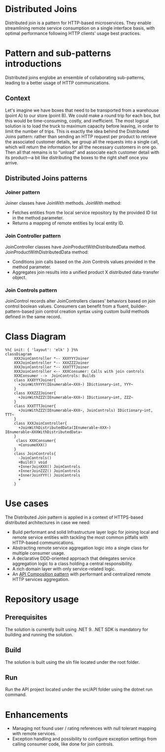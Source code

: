 # Distributed Joins

Distributed join is a pattern for HTTP-based microservices.
They enable streamlining remote service consumption on a single interface basis, with optimal performance following HTTP clients' usage best practices.

# Pattern and sub-patterns introductions

Distributed joins englobe an ensemble of collaborating sub-patterns, leading to a better usage of HTTP communications.

## Context

Let's imagine we have boxes that need to be transported from a warehouse (point A) to our store (point B). 
We could make a round trip for each box, but this would be time-consuming, costly, and inefficient.
The most logical solution is to load the truck to maximum capacity before leaving, in order to limit the number of trips.
This is exactly the idea behind the Distributed Joins pattern: rather than sending an HTTP request per product to retrieve the associated customer details, we group all the requests into a single call, which will return the information for all the necessary customers in one go. Then all that remains is to “unload” and associate each customer detail with its product—a bit like distributing the boxes to the right shelf once you arrive.

## Distributed Joins patterns

### Joiner pattern

Joiner classes have JoinWith methods.
JoinWith method: 
   - Fetches entities from the local service repository by the provided ID list in the method parameter.
   - Returns a mapping of remote entities by local entity ID.
     
### Join Controller pattern

JoinController classes have JoinProductWithDistributedData method.
JoinProductWithDistributedData method:
  - Conditions join calls based on the Join Controls values provided in the method parameter.
  - Aggregates join results into a unified product X distributed data-transfer object.

### Join Controls pattern

JoinControl records alter JoinControllers classes' behaviors based on join control boolean values.
Consumers can benefit from a fluent, builder-pattern-based join control creation syntax using custom build methods defined in the same record.

# Class Diagram

```mermaid
%%{ init: { 'layout': 'elk' } }%%
classDiagram
    XXXJoinController *-- XXXYYYJoiner
    XXXJoinController *-- XXXZZZJoiner
    XXXJoinController *-- XXXTTTJoiner
    XXXJoinController <-- XXXConsumer: Calls with join controls
    XXXConsumer -->  JoinControls: Builds
    class XXXYYYJoiner{
      +JoinWithYYY(IEnumerable~XXX~) IDictionary~int, YYY~
    }
    class XXXZZZJoiner{
      +JoinWithZZZ(IEnumerable~XXX~) IDictionary~int, ZZZ~
    }
    class XXXTTTJoiner{
      +JoinWithZZZ(IEnumerable~XXX~, JoinControls) IDictionary~int, TTT~
    }
    class XXXJoinController{
      +JoinWithDistributedData(IEnumerable~XXX~) IEnumerable~XXXWithDistributedData~
    }
     class XXXConsumer{
      +ConsumeXXX()
    }
    class JoinControls{
      -JoinControls()
      +Build() void
      +InnerJoinXXX() JoinControls
      +InnerJoinZZZ() JoinControls
      +InnerJoinYYY() JoinControls
      +
    }
```

# Use cases
The Distributed Join pattern is applied in a context of HTTPS-based distributed architectures in case we need:
  - Build performant and solid Infrastructure layer logic for joining local and remote service entities with tackling the most common pitfalls with HTTP-based communications.
  - Abstracting remote service aggregation logic into a single class for multiple consumer usage.
  - A declarative DDD-oriented approach that delegates service aggregation logic to a class holding a central responsibility. 
  - A rich domain layer with only service-related logic.
  - An [API Composition pattern](https://microservices.io/patterns/data/api-composition.html) with performant and centralized remote HTTP services aggregation. 
  
# Repository usage

## Prerequisites

The solution is currently built using .NET 9.
.NET SDK is mandatory for building and running the solution.

## Build

The solution is built using the sln file located under the root folder.

## Run

Run the API project located under the src/API folder using the dotnet run command.

# Enhancements

- Managing not found user / rating references with null tolerant mapping with remote services.
- Exception handling and possibility to configure exception settings from calling consumer code, like done for join controls.
